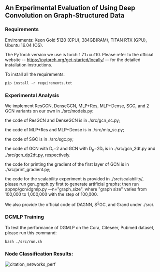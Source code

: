 ## An Experimental Evaluation of Using Deep Convolution on Graph-Structured Data



### Requirements

Environments: Xeon Gold 5120 (CPU), 384GB(RAM), TITAN RTX (GPU), Ubuntu 16.04 (OS).

The PyTorch version we use is torch 1.7.1+cu110. Please refer to the official website -- https://pytorch.org/get-started/locally/ -- for the detailed installation instructions.

To install all the requirements:

```setup
pip install -r requirements.txt
```



### Experimental Analysis

We implement ResGCN, DenseGCN, MLP+Res, MLP+Dense, SGC, and 2 GCN variants on our own in ./src/models.py:

the code of ResGCN and DenseGCN is in ./src/gcn_sc.py;

the code of MLP+Res and MLP+Dense is in ./src/mlp_sc.py;

the code of SGC is in ./src/sgc.py;

the code of GCN with D<sub>t</sub>=2 and GCN with D<sub>p</sub>=2D<sub>t</sub> is in ./src/gcn_2dt.py and ./src/gcn_dp2dt.py, respectively.

the code for printing the gradient of the first layer of GCN is in ./src/print_gradient.py;

the code for the scalability experiment is provided in ./src/scalability/, please run gen_graph.py first to generate artificial graphs; then run appnp/gcn/dgmlp.py --n="graph_size", where "graph size" varies from 100,000 to 1,000,000 with the step of 100,000.

We also provide the official code of DAGNN, S<sup>2</sup>GC, and Grand under ./src/.



### DGMLP Training

To test the performance of DGMLP on the Cora, Citeseer, Pubmed dataset, please run this command:

```train
bash ./src/run.sh
```

 

### Node Classification Results:

![citation_networks_perf](citation_networks_perf.png)
